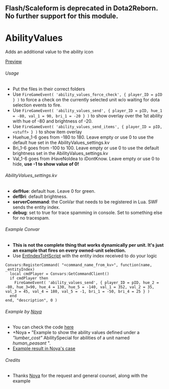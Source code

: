 ## Flash/Scaleform is deprecated in Dota2Reborn. No further support for this module.

# AbilityValues

Adds an additional value to the ability icon

[Preview](http://puu.sh/gilmX/bcff887a43.jpg)

###### Usage

* Put the files in their correct folders
* Use `FireGameEvent( 'ability_values_force_check', { player_ID = pID } )` to force a check on the currently selected unit w/o waiting for dota selection events to fire.
* Use ```FireGameEvent( 'ability_values_send', { player_ID = pID, hue_1 = -80, val_1 = 90, bri_1 = -20 } )``` to show overlay over the 1st ability with hue of -80 and brightness of -20.
* Use ```FireGameEvent( 'ability_values_send_items', { player_ID = pID, <stuff> } )``` to show item overlay
* Huehue_1-6 goes from -180 to 180. Leave empty or use 0 to use the default hue set in the AbilityValues_settings.kv
* Bri_1-6 goes from -100 to 100. Leave empty or use 0 to use the default brightness set in the AbilityValues_settings.kv
* Val_1-6 goes from iHaveNoIdea to iDontKnow. Leave empty or use 0 to hide, **use -1 to show value of 0!**

###### AbilityValues_settings.kv
* **defHue**: default hue. Leave 0 for green.
* **defBri**: default brightness.
* **serverCommand**: the ConVar that needs to be registered in Lua. SWF sends the entity index.
* **debug**: set to true for trace spamming in console. Set to something else for no tracespam.

###### Example Convar
* **This is not the complete thing that works dynamically per unit. It's just an example that fires on every owned-unit selection.**
* Use [EntIndexToHScript](https://developer.valvesoftware.com/wiki/Dota_2_Workshop_Tools/Scripting/API/Global.EntIndexToHScript) with the entity index received to do your logic

```
Convars:RegisterCommand( "<command_name_from_kv>", function(name, _entityIndex)
  local cmdPlayer = Convars:GetCommandClient()
  if cmdPlayer then
    FireGameEvent( 'ability_values_send', { player_ID = pID, hue_2 = -80, hue_3=90, hue_4 = 130, hue_5 = -140, val_1 = 352, val_2 = 35, val_3 = 45, val_4 = 180, val_5 = -1, bri_1 = -50, bri_4 = 25 } )
  end
end, "description", 0 )
```

###### Example by [Noya](https://github.com/mnoya)
* You can check the code [here](http://www.hastebin.com/wodiyidemo.lua)
*  +Noya • "Example to show the ability values defined under a *"lumber_cost"* AbilitySpecial for abilities of a unit named *human_peasant* ".
*  [Example result in Noya's case](http://puu.sh/gegQh/f9526c4adb.jpg)

###### Credits
* Thanks [Noya](https://github.com/mnoya) for the request and general counsel, along with the example
